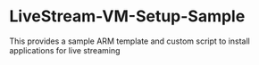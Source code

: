 # LiveStream-VM-Setup-Sample
This provides a sample ARM template and custom script to install applications for live streaming
